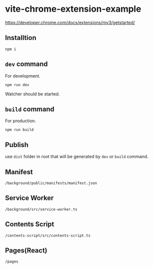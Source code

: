 # vite-chrome-extension-example

https://developer.chrome.com/docs/extensions/mv3/getstarted/

## Installtion

```
npm i
```

## `dev` command

For development.

```
npm run dev
```

Watcher should be started.

## `build` command

For production.

```
npm run build
```

## Publish

use `dist` folder in root that will be generated by `dev` or `build` command.

## Manifest

`/background/public/manifests/manifest.json`

## Service Worker

`/background/src/service-worker.ts`

## Contents Script

`/contents-script/src/contents-script.ts`

## Pages(React)

`/pages`
